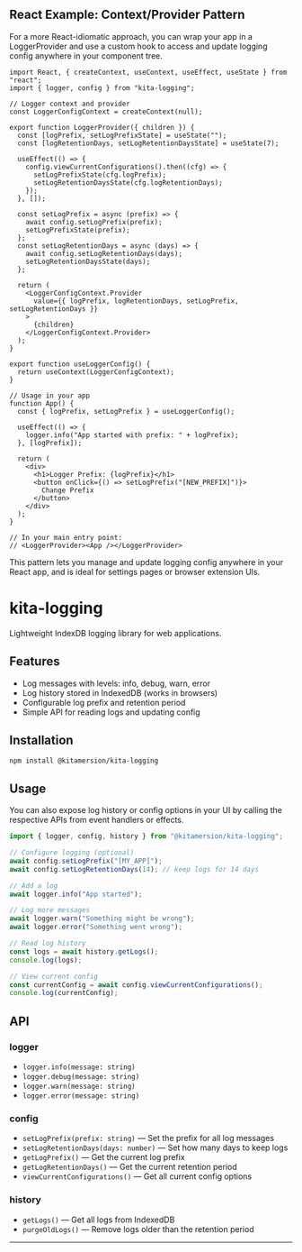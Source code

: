 ## React Example: Context/Provider Pattern

For a more React-idiomatic approach, you can wrap your app in a LoggerProvider and use a custom hook to access and update logging config anywhere in your component tree.

```tsx
import React, { createContext, useContext, useEffect, useState } from "react";
import { logger, config } from "kita-logging";

// Logger context and provider
const LoggerConfigContext = createContext(null);

export function LoggerProvider({ children }) {
  const [logPrefix, setLogPrefixState] = useState("");
  const [logRetentionDays, setLogRetentionDaysState] = useState(7);

  useEffect(() => {
    config.viewCurrentConfigurations().then((cfg) => {
      setLogPrefixState(cfg.logPrefix);
      setLogRetentionDaysState(cfg.logRetentionDays);
    });
  }, []);

  const setLogPrefix = async (prefix) => {
    await config.setLogPrefix(prefix);
    setLogPrefixState(prefix);
  };
  const setLogRetentionDays = async (days) => {
    await config.setLogRetentionDays(days);
    setLogRetentionDaysState(days);
  };

  return (
    <LoggerConfigContext.Provider
      value={{ logPrefix, logRetentionDays, setLogPrefix, setLogRetentionDays }}
    >
      {children}
    </LoggerConfigContext.Provider>
  );
}

export function useLoggerConfig() {
  return useContext(LoggerConfigContext);
}

// Usage in your app
function App() {
  const { logPrefix, setLogPrefix } = useLoggerConfig();

  useEffect(() => {
    logger.info("App started with prefix: " + logPrefix);
  }, [logPrefix]);

  return (
    <div>
      <h1>Logger Prefix: {logPrefix}</h1>
      <button onClick={() => setLogPrefix("[NEW_PREFIX]")}>
        Change Prefix
      </button>
    </div>
  );
}

// In your main entry point:
// <LoggerProvider><App /></LoggerProvider>
```

This pattern lets you manage and update logging config anywhere in your React app, and is ideal for settings pages or browser extension UIs.

# kita-logging

Lightweight IndexDB logging library for web applications.

## Features

- Log messages with levels: info, debug, warn, error
- Log history stored in IndexedDB (works in browsers)
- Configurable log prefix and retention period
- Simple API for reading logs and updating config

## Installation

```
npm install @kitamersion/kita-logging
```

## Usage

You can also expose log history or config options in your UI by calling the respective APIs from event handlers or effects.

```typescript
import { logger, config, history } from "@kitamersion/kita-logging";

// Configure logging (optional)
await config.setLogPrefix("[MY_APP]");
await config.setLogRetentionDays(14); // keep logs for 14 days

// Add a log
await logger.info("App started");

// Log more messages
await logger.warn("Something might be wrong");
await logger.error("Something went wrong");

// Read log history
const logs = await history.getLogs();
console.log(logs);

// View current config
const currentConfig = await config.viewCurrentConfigurations();
console.log(currentConfig);
```

## API

### logger

- `logger.info(message: string)`
- `logger.debug(message: string)`
- `logger.warn(message: string)`
- `logger.error(message: string)`

### config

- `setLogPrefix(prefix: string)` — Set the prefix for all log messages
- `setLogRetentionDays(days: number)` — Set how many days to keep logs
- `getLogPrefix()` — Get the current log prefix
- `getLogRetentionDays()` — Get the current retention period
- `viewCurrentConfigurations()` — Get all current config options

### history

- `getLogs()` — Get all logs from IndexedDB
- `purgeOldLogs()` — Remove logs older than the retention period

---
